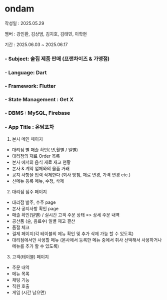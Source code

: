 # ondam
작성일 : 2025.05.29   

멤버 : 강인환, 김상범, 김지호, 김태민, 이학현   

기간 : 2025.06.03 ~ 2025.06.17   
   
### - Subject: 술집 제품 판매 (프랜차이즈 & 가맹점)   
### - Language: Dart   
### - Framework: Flutter   
### - State Management : Get X   
### - DBMS : MySQL, Firebase   
### - App Title : 온담포차   
   
   
   
   
   
    
1. 본사 메인 페이지
- 대리점 별 매출 확인( 년,월별 / 일별)
- 대리점의 재료 Order 목록
- 본사 에서의 음식 재료 재고 현황
- 본사 & 계약 업체와의 물품 거래
- 공지 사항을 입력 삭제한다 (회사 방침, 재료 변경, 가격 변경 etc.)
- 신메뉴 등록 메뉴, 수정, 삭제
2. 대리점 점주 페이지
- 대리점 발주, 수주 page
- 본사 공지사항 확인 page
- 매출 확인(일별) / 실시간 고객 주문 상태 => 상세 주문 내역
- 공산품 (술, 음료수) 일별 재고 결산
- 품절 체크
- 결제 페이지(각 테이블의 메뉴 확인 및 추가 삭제 가능 할 수 있도록)
- 대리점에서만 사용할 메뉴 (본사에서 등록한 메뉴 중에서 취사 선택해서 사용하거나 메뉴를
추가 할 수 있도록)
3. 고객(테이블) 페이지
- 주문 내역
- 메뉴 목록
- 채팅 기능
- 직원 호출
- 게임 (시간 남으면)

